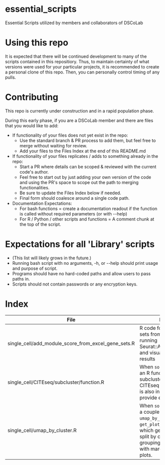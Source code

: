 # essential_scripts
Essential Scripts utilized by members and collaborators of DSCoLab

# Using this repo
It is expected that there will be continued development to many of the scripts contained in this repositiory. Thus, to maintain certainty of what versions were used for your particular projects, it is recommended to create a personal clone of this repo. Then, you can personally control timing of any pulls.

# Contributing
This repo is currently under construction and in a rapid population phase.

During this early phase, if you are a DSCoLab member and there are files that
you would like to add:

- If functionality of your files does not yet exist in the repo:
  - Use the standard branch & PR process to add them, but feel free to merge without waiting for review.
  - Add your files to the Files Index at the end of this README.md
- If functionality of your files replicates / adds to something already in the repo:
  - Start a PR where details can be scoped & reviewed with the current code's author.
  - Feel free to start out by just adding your own version of the code and using the PR's space to scope out the path to merging functionalities.
  - Be sure to update the Files Index below if needed.
  - Final form should coalesce around a single code path.
- Documentation Expectations:
  - For bash functions = create a documentation readout if the function is called without required parameters (or with --help)
  - For R / Python / other scripts and functions = A comment chunk at the top of the script.

# Expectations for all 'Library' scripts

- (This list will likely grows in the future.)
- Running bash script with no arguments, -h, or --help should print usage and purpose of script.
- Programs should have no hard-coded paths and allow users to pass paths in.
- Scripts should not contain passwords or any encryption keys.

# Index
| File | Purpose | Maintainer | Library |
| --- | --- | --- | --- |
| single_cell/add_module_score_from_excel_gene_sets.R | R code for reading gene sets from an excel file, running Seurat::AddModuleScore, and visualizing the results | Dan | No |
| single_cell/CITEseq/subcluster/function.R | When `source()`'d, defines an R function for subclustering Seurat CITEseq data. A script.R is also included to provide example usage. | Dan | No |
| single_cell/umap_by_cluster.R | When `source()`d, defines a couple of R functions `umap_by_cluster()` and `get_plot_grid_layout`, which generate UMAPs split by cluster/any grouping variable along with marginal density plots. | Ravi | No |

